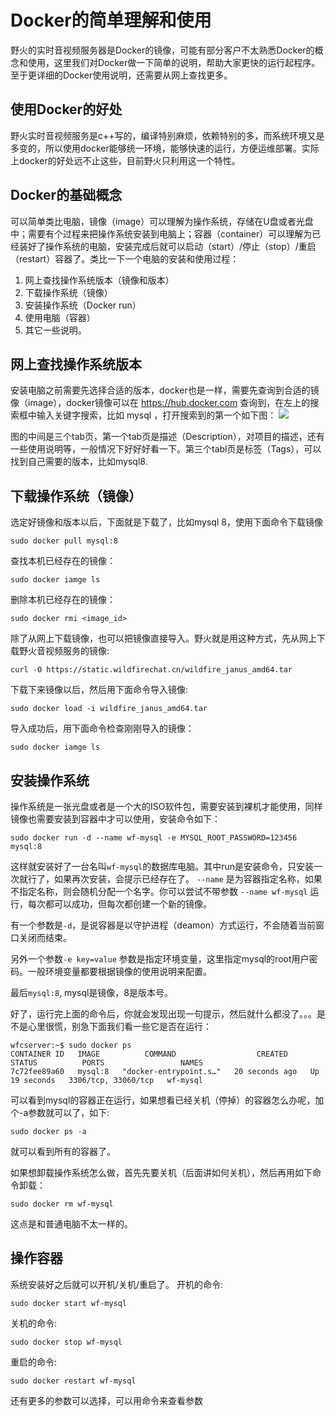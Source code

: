 # Docker的简单理解和使用
野火的实时音视频服务器是Docker的镜像，可能有部分客户不太熟悉Docker的概念和使用，这里我们对Docker做一下简单的说明，帮助大家更快的运行起程序。至于更详细的Docker使用说明，还需要从网上查找更多。

## 使用Docker的好处
野火实时音视频服务是c++写的，编译特别麻烦，依赖特别的多，而系统环境又是多变的，所以使用docker能够统一环境，能够快速的运行，方便运维部署。实际上docker的好处远不止这些，目前野火只利用这一个特性。

## Docker的基础概念
可以简单类比电脑，镜像（image）可以理解为操作系统，存储在U盘或者光盘中；需要有个过程来把操作系统安装到电脑上；容器（container）可以理解为已经装好了操作系统的电脑，安装完成后就可以启动（start）/停止（stop）/重启（restart）容器了。类比一下一个电脑的安装和使用过程：
1. 网上查找操作系统版本（镜像和版本）
2. 下载操作系统（镜像）
3. 安装操作系统（Docker run）
4. 使用电脑（容器）
5. 其它一些说明。

## 网上查找操作系统版本
安装电脑之前需要先选择合适的版本，docker也是一样，需要先查询到合适的镜像（image），docker镜像可以在 https://hub.docker.com 查询到，在左上的搜索框中输入关键字搜索，比如 mysql ，打开搜索到的第一个如下图：
![](./docker_hub.png)

图的中间是三个tab页，第一个tab页是描述（Description），对项目的描述，还有一些使用说明等，一般情况下好好好看一下。第三个tabl页是标签（Tags），可以找到自己需要的版本，比如mysql8.

## 下载操作系统（镜像）
选定好镜像和版本以后，下面就是下载了，比如mysql 8，使用下面命令下载镜像
```
sudo docker pull mysql:8
```

查找本机已经存在的镜像：
```
sudo docker iamge ls
```

删除本机已经存在的镜像：
```
sudo docker rmi <image_id>
```

除了从网上下载镜像，也可以把镜像直接导入。野火就是用这种方式，先从网上下载野火音视频服务的镜像:
```
curl -O https://static.wildfirechat.cn/wildfire_janus_amd64.tar
```

下载下来镜像以后，然后用下面命令导入镜像:
```
sudo docker load -i wildfire_janus_amd64.tar
```

导入成功后，用下面命令检查刚刚导入的镜像：
```
sudo docker iamge ls
```

## 安装操作系统
操作系统是一张光盘或者是一个大的ISO软件包，需要安装到裸机才能使用，同样镜像也需要安装到容器中才可以使用，安装命令如下：
```
sudo docker run -d --name wf-mysql -e MYSQL_ROOT_PASSWORD=123456 mysql:8
```

这样就安装好了一台名叫```wf-mysql```的数据库电脑。其中run是安装命令，只安装一次就行了，如果再次安装，会提示已经存在了。 ```--name``` 是为容器指定名称，如果不指定名称，则会随机分配一个名字。你可以尝试不带参数 ```--name wf-mysql``` 运行，每次都可以成功，但每次都创建一个新的镜像。

有一个参数是```-d```，是说容器是以守护进程（deamon）方式运行，不会随着当前窗口关闭而结束。

另外一个参数``` -e key=value ``` 参数是指定环境变量，这里指定mysql的root用户密码。一般环境变量都要根据镜像的使用说明来配置。

最后```mysql:8```, mysql是镜像，8是版本号。

好了，运行完上面的命令后，你就会发现出现一句提示，然后就什么都没了。。。是不是心里很慌，别急下面我们看一些它是否在运行：
```
wfcserver:~$ sudo docker ps
CONTAINER ID   IMAGE          COMMAND                  CREATED          STATUS          PORTS                 NAMES
7c72fee89a60   mysql:8   "docker-entrypoint.s…"   20 seconds ago   Up 19 seconds   3306/tcp, 33060/tcp   wf-mysql
```
可以看到mysql的容器正在运行，如果想看已经关机（停掉）的容器怎么办呢，加个-a参数就可以了，如下:
```
sudo docker ps -a
```
就可以看到所有的容器了。

如果想卸载操作系统怎么做，首先先要关机（后面讲如何关机），然后再用如下命令卸载：
```
sudo docker rm wf-mysql
```
这点是和普通电脑不太一样的。

## 操作容器
系统安装好之后就可以开机/关机/重启了。
开机的命令:
```
sudo docker start wf-mysql
```

关机的命令:
```
sudo docker stop wf-mysql
```

重启的命令:
```
sudo docker restart wf-mysql
```

还有更多的参数可以选择，可以用命令来查看参数
